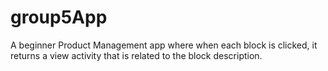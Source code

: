 # group5App
A beginner Product Management app where when each block is clicked, it returns a view activity that is related to the block description.

